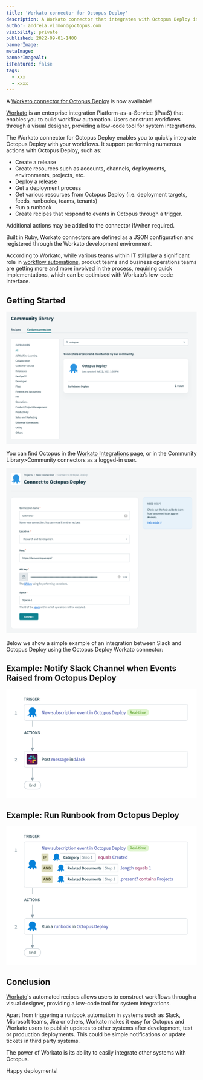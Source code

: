 ```yaml
---
title: 'Workato connector for Octopus Deploy'
description: A Workato connector that integrates with Octopus Deploy is now available.
author: andreia.virmond@octopus.com
visibility: private
published: 2022-09-01-1400
bannerImage:
metaImage:
bannerImageAlt:
isFeatured: false
tags:
  - xxx
  - xxxx
---
```


A [Workato connector for Octopus Deploy](https://www.workato.com/integrations/community/octopus-deploy) is now available!

[Workato](https://www.workato.com/) is an enterprise integration Platform-as-a-Service (iPaaS) that enables you to build workflow automation. Users construct workflows through a visual designer, providing a low-code tool for system integrations.

The Workato connector for Octopus Deploy enables you to quickly integrate Octopus Deploy with your workflows. It support performing numerous actions with Octopus Deploy, such as:

- Create a release
- Create resources such as accounts, channels, deployments, environments, projects, etc.
- Deploy a release
- Get a deployment process
- Get various resources from Octopus Deploy (i.e. deployment targets, feeds, runbooks, teams, tenants)
- Run a runbook
- Create recipes that respond to events in Octopus through a trigger.

Additional actions may be added to the connector if/when required.

Built in Ruby, Workato connectors are defined as a JSON configuration and registered through the Workato development environment.

According to Workato, while various teams within IT still play a significant role in [workflow automations](https://www.workato.com/the-connector/work-automation-index/), product teams and business operations teams are getting more and more involved in the process, requiring quick implementations, which can be optimised with Workato’s low-code interface.

## Getting Started

![](octopus-deploy-in-community-library.png)

You can find Octopus in the [Workato Integrations](https://www.workato.com/integrations) page, or in the Community Library>Community connectors as a logged-in user.

![](octopus-deploy-connection.png)

Below we show a simple example of an integration between Slack and Octopus Deploy using the Octopus Deploy Workato connector:

## Example: Notify Slack Channel when Events Raised from Octopus Deploy

![](octopus-deploy-and-slack.png)

## Example: Run Runbook from Octopus Deploy

![](new-project-trigger.png)

## Conclusion

[Workato](https://www.workato.com/)'s automated recipes allows users to construct workflows through a visual designer, providing a low-code tool for system integrations.

Apart from triggering a runbook automation in systems such as Slack, Microsoft teams, Jira or others, Workato makes it easy for Octopus and Workato users to publish updates to other systems after development, test or production deployments. This could be simple notifications or update tickets in third party systems.

The power of Workato is its ability to easily integrate other systems with Octopus.

Happy deployments!
